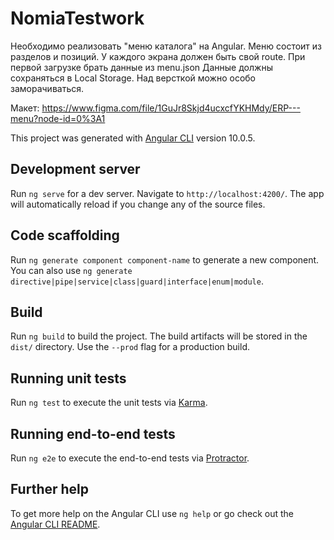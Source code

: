 # NomiaTestwork

Необходимо реализовать "меню каталога" на Angular. Меню состоит из разделов и позиций.
У каждого экрана должен быть свой route.
При первой загрузке брать данные из menu.json
Данные должны сохраняться в Local Storage.
Над версткой можно особо заморачиваться.

Макет: https://www.figma.com/file/1GuJr8Skjd4ucxcfYKHMdy/ERP---menu?node-id=0%3A1

This project was generated with [Angular CLI](https://github.com/angular/angular-cli) version 10.0.5.

## Development server

Run `ng serve` for a dev server. Navigate to `http://localhost:4200/`. The app will automatically reload if you change any of the source files.

## Code scaffolding

Run `ng generate component component-name` to generate a new component. You can also use `ng generate directive|pipe|service|class|guard|interface|enum|module`.

## Build

Run `ng build` to build the project. The build artifacts will be stored in the `dist/` directory. Use the `--prod` flag for a production build.

## Running unit tests

Run `ng test` to execute the unit tests via [Karma](https://karma-runner.github.io).

## Running end-to-end tests

Run `ng e2e` to execute the end-to-end tests via [Protractor](http://www.protractortest.org/).

## Further help

To get more help on the Angular CLI use `ng help` or go check out the [Angular CLI README](https://github.com/angular/angular-cli/blob/master/README.md).
